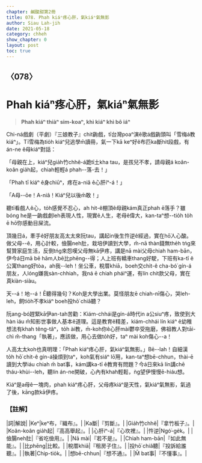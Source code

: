 ```yaml
---
chapter: 鹹酸甜第2冊
title: 078. Phah kiáⁿ疼心肝，氣kiáⁿ氣無影
author: Siau Lah-jih
date: 2021-05-18
category: chheh
show_chapter: 0
layout: post
toc: true
---
```


## 〈078〉
# Phah kiáⁿ疼心肝，氣kiáⁿ氣無影
> **Phah kiáⁿ thiàⁿ sim-koaⁿ, khì kiáⁿ khì bô iáⁿ**

Chi-ná戲劇（平劇）『三娘教子』chit齣戲，tī台灣poaⁿ演ê歌á戲齣頭叫「雪梅á教kiáⁿ」。Tī雪梅為tio̍h kiáⁿ兒逃學m̄讀冊，氣一下kā keⁿ好ê布匹ka斷hit段戲，有án-ne ê母kiáⁿ對話：

「母親在上，kiáⁿ兒gia̍h竹chhê-á跪tī土kha tau，是孩兒不孝，請母親á koân-koân gia̍h起，chiah輕輕á phah--落-去！」

「Phah tī kiáⁿ ê身chiūⁿ，疼在a-niâ ê心肝íⁿ-á！」

「A母--ōe！A-niâ！Kiáⁿ兒以後m̄敢！」

聽tī看戲人ê心，to̍h感覺不忍心，ah hit-ê棚頂ê母親kám真正phah ē落手？雖bóng he是一齣戲劇leh表現人性，現實ê人生，老母ê偉大，kan-taⁿ想--tio̍h to̍h ē hō͘你感動目屎流。

頂幾日á，牽手ê好朋友高太太來阮tau，講起in後生忤逆ê經過，實在hō͘人心酸。做父母--ê，用心計較，儉腸neh肚，栽培伊讀到大學，m̄-nā thàn錢無the̍h tńg來幫贊家庭生活，反倒tńg來怨嘆父母無kā伊疼，講是nā mài父母chiah ham-bān，伊今á日mā bē hām人bē比phēng--得；人上班有轎車thang好駛，下班有ka-tī ê公寓thang好tòa，ah我--leh！坐公車，稅厝khiā，boeh交chi̍t-ê cha-bó͘ gín-á朋友，人lóng嫌我sàn-chhiah，我ná ē chiah pháiⁿ運，有lín chit款父母，實在真kiàn-siàu。

天--á！地--á！Ē聽得幾句？Koh是大學出業。莫怪朋友ē chiah-nī傷心，哭leh-leh，飼tio̍h不孝kiáⁿ boeh投hō͘ chiâ聽？

阮ang-bó͘趕緊kā伊an-tah苦勸：Kiám-chhái是gín-á時代in a公siuⁿ疼，致使到大hàn iáu m̄知影世事做人基本ê道理。這是教育ê精差，kiám-chhái lín kiáⁿ ê幼稚想法有khah têng-tâⁿ，to̍h ài教，m̄-koh你ê心肝mài鬱卒受拖磨，佛祖教人對tāi-chì m̄-thang「執著」，應該做，用心去做to̍h好，taⁿ mài koh傷心--a！

人高太太koh也真明理：「Phah kiáⁿ疼心肝，氣kiáⁿ氣無影。」Bē--lah！自細漢to̍h hō͘ chit-ê gín-á操煩到taⁿ，koh氣有siáⁿ lō͘用，kan-taⁿ想bē-chhun，thài-ē讀到大學iáu chiah m̄ bat事，kám講ka-tī ê教育有問題？今á日來kā lín講chē tháu-khùi--leh，聽lín án-ne開破，心內有khah輕鬆，ǹg望伊慢慢ē-hiáu想。

Kiáⁿ是a母ê一塊肉，phah kiáⁿ疼心肝，父母疼kiáⁿ是天性，氣kiáⁿ氣無影，氣過了後，kāng款kā伊疼。


### 【註解】

|詞|解說|
|Keⁿ|keⁿ布，『織布』。|
|Ka斷|『剪斷』。|
|Gia̍h竹chhê|『拿竹板子』。|
|Koân-koân gia̍h起|『高高舉起』。|
|心肝íⁿ-á|『心坎裡』。|
|忤逆|Ngó͘-ge̍k。|
|儉腸neh肚|『省吃儉用』。|
|Nā mài|『若不是』。|
|Chiah ham-bān|『如此無能』。|
|比phēng|比較。|
|稅厝khiā|『租房子住』。|
|投hō͘ chiâ聽|『投訴給誰聽』。|
|執著|Chip-tio̍k。|
|想bē-chhun|『想不通』。|
|M̄ bat事|『不懂事』。|
